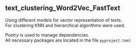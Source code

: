 ## text_clustering_Word2Vec_FastText

Using different models for vector representation of texts.  
For clustering KNN and hierarchical algorithms were used. 

Poetry is used to manage dependencies.  
All necessary packages are located in the file `pyproject.toml`
